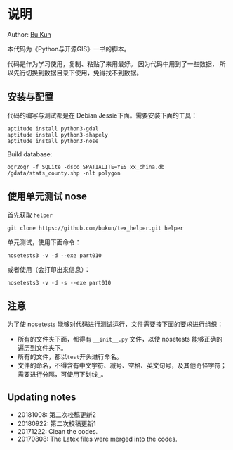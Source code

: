 # 说明

Author: [Bu Kun](http://www.osgeo.cn)

本代码为《Python与开源GIS》一书的脚本。

代码是作为学习使用，复制、粘贴了来用最好。
因为代码中用到了一些数据，
所以先行切换到数据目录下使用，免得找不到数据。

## 安装与配置

代码的编写与测试都是在 Debian Jessie下面。需要安装下面的工具：

    aptitude install python3-gdal
    aptitude install python3-shapely
    aptitude install python3-nose


Build database: 

    ogr2ogr -f SQLite -dsco SPATIALITE=YES xx_china.db /gdata/stats_county.shp -nlt polygon


## 使用单元测试 nose

首先获取 `helper`

    git clone https://github.com/bukun/tex_helper.git helper

单元测试，使用下面命令：

    nosetests3 -v -d --exe part010

或者使用（会打印出来信息）： 

    nosetests3 -v -d -s --exe part010

## 注意
为了使 nosetests 能够对代码进行测试运行，文件需要按下面的要求进行组织：

* 所有的文件夹下面，都得有 `__init__.py` 文件，以使 nosetests 能够正确的遍历到文件夹下。
* 所有的文件，都以`test`开头进行命名。
* 文件的命名，不得含有中文字符、减号、空格、英文句号，及其他奇怪字符；需要进行分隔，可使用下划线`_`。

## Updating notes
* 20181008: 第二次校稿更新2
* 20180922: 第二次校稿更新1
* 20171222: Clean the codes.
* 20170808: The Latex files were merged into the codes.
